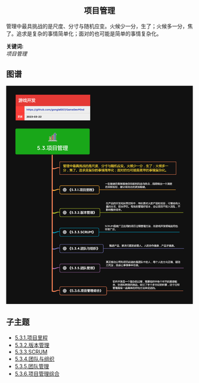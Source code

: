 <h2 align="center">项目管理</h2>
<p>
管理中最具挑战的是尺度、分寸与随机应变。火候少一分，生了；火候多一分，焦了。追求是复杂的事情简单化；面对的也可能是简单的事情复杂化。
</p>

**关键词:**<br/> 
*项目管理*

## 图谱
![图片加载中...](../../exports/5.3.项目管理.png?raw=true)

## 子主题
* [5.3.1.项目里程](5.3.1.项目里程.md)
* [5.3.2.版本管理](5.3.2.版本管理.md)
* [5.3.3.SCRUM](5.3.3.SCRUM.md)
* [5.3.4.团队与组织](5.3.4.团队与组织.md)
* [5.3.5.团队管理](5.3.5.团队管理.md)
* [5.3.6.项目管理综合](5.3.6.项目管理综合.md)
